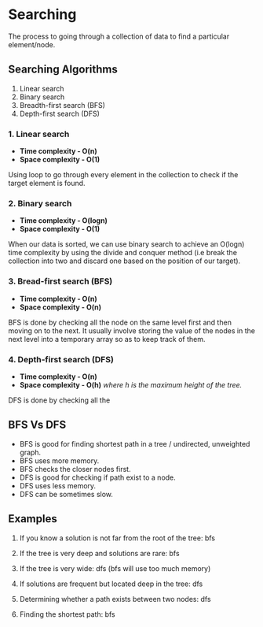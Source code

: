 # Searching

The process to going through a collection of data to find a particular element/node.

## Searching Algorithms

1. Linear search
2. Binary search
3. Breadth-first search (BFS)
4. Depth-first search (DFS)

### 1. Linear search

- **Time complexity - O(n)**
- **Space complexity - O(1)**

Using loop to go through every element in the collection to check if the target element is found.

### 2. Binary search

- **Time complexity - O(logn)**
- **Space complexity - O(1)**

When our data is sorted, we can use binary search to achieve an O(logn) time complexity by using the divide and conquer method (i.e break the collection into two and discard one based on the position of our target).

### 3. Bread-first search (BFS)

- **Time complexity - O(n)**
- **Space complexity - O(n)**

BFS is done by checking all the node on the same level first and then moving on to the next. It usually involve storing the value of the nodes in the next level into a temporary array so as to keep track of them.

### 4. Depth-first search (DFS)

- **Time complexity - O(n)**
- **Space complexity - O(h)** *where h is the maximum height of the tree.*

DFS is done by checking all the

## BFS Vs DFS

- BFS is good for finding shortest path in a tree / undirected, unweighted graph.
- BFS uses more memory.
- BFS checks the closer nodes first.
- DFS is good for checking if path exist to a node.
- DFS uses less memory.
- DFS can be sometimes slow.

## Examples

1. If you know a solution is not far from the root of the tree: bfs

2. If the tree is very deep and solutions are rare: bfs

3. If the tree is very wide: dfs (bfs will use too much memory)

4. If solutions are frequent but located deep in the tree: dfs

5. Determining whether a path exists between two nodes: dfs

6. Finding the shortest path: bfs
